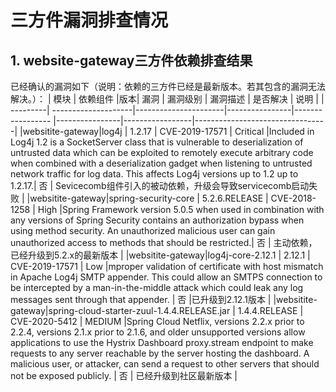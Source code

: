 # 三方件漏洞排查情况
## 1. website-gateway三方件依赖排查结果
已经确认的漏洞如下（说明：依赖的三方件已经是最新版本。若其包含的漏洞无法解决。）：
| 模块      |  依赖组件  |版本| 漏洞         |  漏洞级别             |   漏洞描述 |  是否解决 |    说明    |
| ---------| --------------------|----------------------|----------------|----------------- |----------------|-----------------|---------------------------------|
|websitite-gateway|log4j   | 1.2.17 | CVE-2019-17571     | Critical        |Included in Log4j 1.2 is a SocketServer class that is vulnerable to deserialization of untrusted data which can be exploited to remotely execute arbitrary code when combined with a deserialization gadget when listening to untrusted network traffic for log data. This affects Log4j versions up to 1.2 up to 1.2.17.| 否  | Sevicecomb组件引入的被动依赖，升级会导致servicecomb启动失败 |
|websitite-gateway|spring-security-core   | 5.2.6.RELEASE | CVE-2018-1258     | High        |Spring Framework version 5.0.5 when used in combination with any versions of Spring Security contains an authorization bypass when using method security. An unauthorized malicious user can gain unauthorized access to methods that should be restricted.| 否        | 主动依赖，已经升级到5.2.x的最新版本  |
|websitite-gateway|log4j-core-2.12.1   | 2.12.1 | CVE-2019-17571      | Low        |mproper validation of certificate with host mismatch in Apache Log4j SMTP appender. This could allow an SMTPS connection to be intercepted by a man-in-the-middle attack which could leak any log messages sent through that appender. | 否        |已升级到2.12.1版本  |
|websitite-gateway|spring-cloud-starter-zuul-1.4.4.RELEASE.jar | 1.4.4.RELEASE | CVE-2020-5412      | MEDIUM        |Spring Cloud Netflix, versions 2.2.x prior to 2.2.4, versions 2.1.x prior to 2.1.6, and older unsupported versions allow applications to use the Hystrix Dashboard proxy.stream endpoint to make requests to any server reachable by the server hosting the dashboard. A malicious user, or attacker, can send a request to other servers that should not be exposed publicly. | 否        | 已经升级到社区最新版本     |
